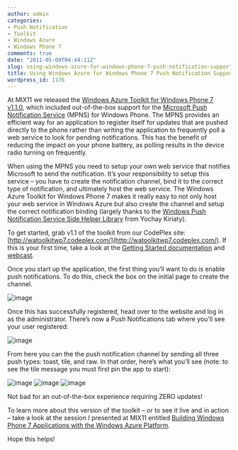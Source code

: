 ```yaml
---
author: admin
categories:
- Push Notification
- Toolkit
- Windows Azure
- Windows Phone 7
comments: true
date: "2011-05-09T04:44:11Z"
slug: using-windows-azure-for-windows-phone-7-push-notification-support
title: Using Windows Azure for Windows Phone 7 Push Notification Support
wordpress_id: 1176
---
```


At MIX11 we released the [Windows Azure Toolkit for Windows Phone 7 v1.1.0](http://watoolkitwp7.codeplex.com/releases/view/61952), which included out-of-the-box support for the [Microsoft Push Notification Service](http://msdn.microsoft.com/en-us/library/ff402558%28VS.92%29.aspx) (MPNS) for Windows Phone. The MPNS provides an efficient way for an application to register itself for updates that are pushed directly to the phone rather than writing the application to frequently poll a web service to look for pending notifications. This has the benefit of reducing the impact on your phone battery, as polling results in the device radio turning on frequently.

 

When using the MPNS you need to setup your own web service that notifies Microsoft to send the notification. It’s your responsibility to setup this service – you have to create the notification channel, bind it to the correct type of notification, and ultimately host the web service. The Windows Azure Toolkit for Windows Phone 7 makes it really easy to not only host your web service in Windows Azure but also create the channel and setup the correct notification binding (largely thanks to the [Windows Push Notification Service Side Helper Library](http://windowsteamblog.com/windows_phone/b/wpdev/archive/2011/01/14/windows-push-notification-server-side-helper-library.aspx) from Yochay Kiriaty).

 

To get started, grab v1.1 of the toolkit from our CodePlex site: [http://watoolkitwp7.codeplex.com/](http://watoolkitwp7.codeplex.com/). If this is your first time, take a look at the [Getting Started documentation](http://watoolkitwp7.codeplex.com/wikipage?title=Getting%20Started&referringTitle=Documentation) and [webcast](http://channel9.msdn.com/posts/Getting-Started-with-the-Windows-Azure-Toolkit-for-Windows-Phone-7).

 

Once you start up the application, the first thing you’ll want to do is enable push notifications. To do this, check the box on the initial page to create the channel.

 

![image](https://wadewegner.blob.core.windows.net/wordpress/2011/05/image.png)

 

Once this has successfully registered, head over to the website and log in as the administrator. There’s now a Push Notifications tab where you’ll see your user registered:

 

![image](https://wadewegner.blob.core.windows.net/wordpress/2011/05/image1.png)

 

From here you can the the push notification channel by sending all three push types: toast, tile, and raw. In that order, here’s what you’ll see (note: to see the tile message you must first pin the app to start):

 

![image](https://wadewegner.blob.core.windows.net/wordpress/2011/05/image2.png) ![image](https://wadewegner.blob.core.windows.net/wordpress/2011/05/image3.png) ![image](https://wadewegner.blob.core.windows.net/wordpress/2011/05/image4.png)

 

Not bad for an out-of-the-box experience requiring ZERO updates!

 

To learn more about this version of the toolkit – or to see it live and in action – take a look at the session I presented at MIX11 entitled [Building Windows Phone 7 Applications with the Windows Azure Platform](http://channel9.msdn.com/Events/MIX/MIX11/SVC02).

 

 

Hope this helps!
